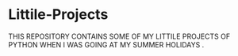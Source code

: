 # Littile-Projects
THIS REPOSITORY CONTAINS SOME OF MY LITTILE PROJECTS OF PYTHON WHEN I WAS GOING AT MY SUMMER HOLIDAYS .

